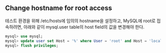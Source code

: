 Change hostname for root access
---

테스트 환경을 위해 /etc/hosts에 임의의 hostname을 설정하고, MySQL에 root로 접속하려면,
아래와 같이 mysql.user table의 host field의 값을 변경해야 한다.

```sql
mysql> use mysql;
mysql> update user set Host = '%' where User = 'root' and Host = 'localhost';
mysql> flush privileges;
```
